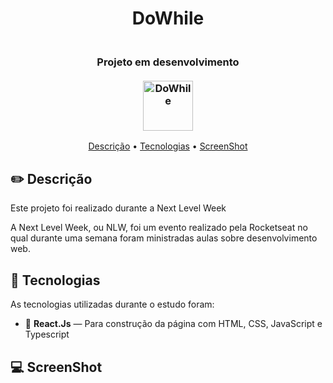 <h1 align="center">
   DoWhile
</h1>

<h3 align="center">
  <br>
    Projeto em desenvolvimento 
  <br>
  <br>
    <img src="https://github.com/GSSantiago/NLWHeat-Impulse/blob/main/logo.svg" alt="DoWhile" height="80" align="center">
  <br>
</h3>

<p align="center">
 <a href="#pencil2-descrição">Descrição</a> •
 <a href="#rocket-tecnologias">Tecnologias</a> •
 <a href="#computer-screenshot">ScreenShot</a>
</p>

## :pencil2: Descrição
Este projeto foi realizado durante a Next Level Week

A Next Level Week, ou NLW, foi um evento realizado pela Rocketseat no qual durante uma semana foram ministradas aulas sobre desenvolvimento web.

## :rocket: Tecnologias

As tecnologias utilizadas durante o estudo foram:

- 💠 **React.Js** — Para construção da página com HTML, CSS, JavaScript e Typescript

## :computer: ScreenShot


